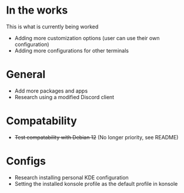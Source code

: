 # In the works
This is what is currently being worked
- Adding more customization options (user can use their own configuration)
- Adding more configurations for other terminals

# General
- Add more packages and apps
- Research using a modified Discord client

# Compatability
- ~~Test compatability with Debian 12~~ (No longer priority, see README)

# Configs
- Research installing personal KDE configuration
- Setting the installed konsole profile as the default profile in konsole